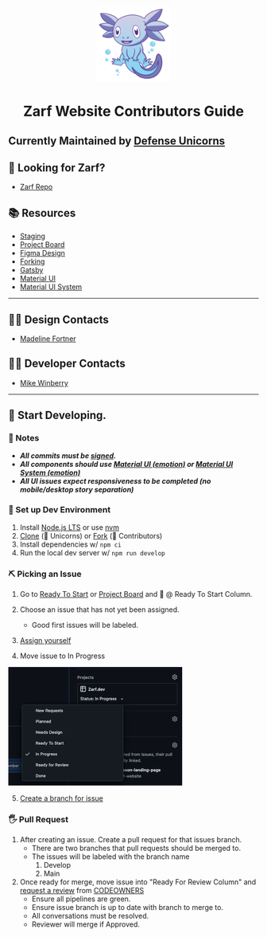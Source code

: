 <p align="center">
  <a href="https://github.com/defenseunicorns/zarf-website">
    <img alt="Gatsby" src="./src/assets/svg/zarf-dark-outline.svg" width="150" />
  </a>
</p>
<h1 align="center">
  Zarf Website Contributors Guide
</h1>

## Currently Maintained by [Defense Unicorns](https://defenseunicorns.com)

## 👀 Looking for Zarf?

- [Zarf Repo](https://github.com/defenseunicorns/Zarf)

## 📚 Resources

- [Staging](https://defenseunicorns.github.io/zarf-website-staging/)
- [Project Board](https://github.com/orgs/defenseunicorns/projects/4)
- [Figma Design](https://www.figma.com/file/FVxDm72mPiUTKmAD44ixmX/MUI-for-Figma-v5.4.0---Material-UI?node-id=8763%3A73842)
- [Forking](./docs/forking.md)
- [Gatsby](./docs/gatsby.md)
- [Material UI](https://v4.mui.com/getting-started/installation/)
- [Material UI System](https://mui.com/system/basics/)

---

## 👩‍🎨 Design Contacts

- [Madeline Fortner](https://github.com/Madeline-UX)

## 👩‍💻 Developer Contacts

- [Mike Winberry](https://github.com/mike-winberry)

---

## 🚀 Start Developing.

### 📝 Notes

- **_All commits must be [signed](https://docs.github.com/en/authentication/managing-commit-signature-verification/signing-commits)._**
- **_All components should use [Material UI (emotion)](https://v4.mui.com/getting-started/installation/) or [Material UI System (emotion)](https://mui.com/system/basics/)_**
- **_All UI issues expect responsiveness to be completed (no mobile/desktop story separation)_**

### 🚜 Set up Dev Environment

1. Install [Node.js LTS](https://nodejs.org/en/download/) or use [nvm](https://github.com/nvm-sh/nvm)
2. [Clone](https://github.com/defenseunicorns/zarf-website) (🦄 Unicorns) or [Fork](docs/forking.md) (🐙 Contributors)
3. Install dependencies w/ `npm ci`
4. Run the local dev server w/ `npm run develop`

### ⛏ Picking an Issue

1. Go to [Ready To Start](https://github.com/orgs/defenseunicorns/projects/4/views/4) or [Project Board](https://github.com/orgs/defenseunicorns/projects/4/views/1) and 👀 @ Ready To Start Column.
2. Choose an issue that has not yet been assigned.
   - Good first issues will be labeled.
3. [Assign yourself](https://docs.github.com/en/issues/tracking-your-work-with-issues/assigning-issues-and-pull-requests-to-other-github-users)

4. Move issue to In Progress

<p align="left">
    <img alt="Gatsby" src="./docs/assets/images/change-issue-status.png" width="350" />
</p>

5. [Create a branch for issue](https://docs.github.com/en/issues/tracking-your-work-with-issues/creating-a-branch-for-an-issue)

### 🖐 Pull Request

1. After creating an issue. Create a pull request for that issues branch.
   - There are two branches that pull requests should be merged to.
   - The issues will be labeled with the branch name
     1. Develop
     2. Main
2. Once ready for merge, move issue into "Ready For Review Column" and [request a review](https://docs.github.com/en/pull-requests/collaborating-with-pull-requests/proposing-changes-to-your-work-with-pull-requests/requesting-a-pull-request-review) from [CODEOWNERS](./CODEOWNERS)
   - Ensure all pipelines are green.
   - Ensure issue branch is up to date with branch to merge to.
   - All conversations must be resolved.
   - Reviewer will merge if Approved.
